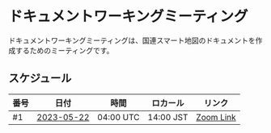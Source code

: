 # ドキュメントワーキングミーティング

ドキュメントワーキングミーティングは、国連スマート地図のドキュメントを作成するためのミーティングです。

## スケジュール

|番号 | 日付 | 時間 |ロカール| リンク
|-------|------|------|------|------|
| #1 | [2023-05-22](./2023-05-22.md) | 04:00 UTC|14:00 JST| [Zoom Link](https://ucla.zoom.us/j/93249046195)|

<!-- ### 過去のミーティング -->